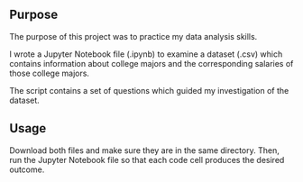 ## Purpose

The purpose of this project was to practice my data analysis skills. 

I wrote a Jupyter Notebook file (.ipynb) to examine a dataset (.csv) which contains information about college majors and the corresponding salaries of those college majors.

The script contains a set of questions which guided my investigation of the dataset. 

## Usage
Download both files and make sure they are in the same directory. Then, run the Jupyter Notebook file so that each code cell produces the desired outcome. 
